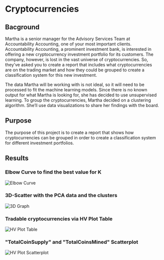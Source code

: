 # Cryptocurrencies

## Bacground
Martha is a senior manager for the Advisory Services Team at Accountability Accounting, one of your most important clients. Accountability Accounting, a prominent investment bank, is interested in offering a new cryptocurrency investment portfolio for its customers. The company, however, is lost in the vast universe of cryptocurrencies. So, they’ve asked you to create a report that includes what cryptocurrencies are on the trading market and how they could be grouped to create a classification system for this new investment.

The data Martha will be working with is not ideal, so it will need to be processed to fit the machine learning models. Since there is no known output for what Martha is looking for, she has decided to use unsupervised learning. To group the cryptocurrencies, Martha decided on a clustering algorithm. She’ll use data visualizations to share her findings with the board.

## Purpose
The purpose of this project is to create a report that shows how cryptocurrencies can be grouped in order to create a classification system for different investment portfolios.

## Results

### Elbow Curve to find the best value for K
![Elbow Curve](https://user-images.githubusercontent.com/89143725/147832968-1c30d449-2206-4d0a-b7e1-906664875da6.png)

### 3D-Scatter with the PCA data and the clusters
![3D Graph](https://user-images.githubusercontent.com/89143725/147832958-24861368-22c4-44a0-bf97-c91aaca8dcf9.png)

### Tradable cryptocurrencies via HV Plot Table
![HV Plot Table](https://user-images.githubusercontent.com/89143725/147832967-3dcc23db-cc9d-41fd-adc9-74a2ce5c3dd1.png)

### "TotalCoinSupply" and "TotalCoinsMined" Scatterplot
![HV Plot Scatterplot](https://user-images.githubusercontent.com/89143725/147832959-e0def258-9174-43b9-aa08-10c910702fb1.png)

